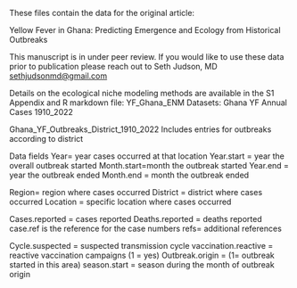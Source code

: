 These files contain the data for the original article:

Yellow Fever in Ghana: Predicting Emergence and Ecology from Historical Outbreaks

This manuscript is in under peer review. If you would like to use these data prior to publication please reach out to Seth Judson, MD sethjudsonmd@gmail.com


Details on the ecological niche modeling methods are available in the S1 Appendix and R markdown file: YF_Ghana_ENM
Datasets:
Ghana YF Annual Cases 1910_2022

Ghana_YF_Outbreaks_District_1910_2022
Includes entries for outbreaks according to district

Data fields
Year= year cases occurred at that location
Year.start = year the overall outbreak started
Month.start=month the outbreak started
Year.end = year the outbreak ended
Month.end = month the outbreak ended

Region= region where cases occurred
District = district where cases occurred
Location = specific location where cases occurred

Cases.reported = cases reported
Deaths.reported = deaths reported
case.ref is the reference for the case numbers
refs= additional references

Cycle.suspected = suspected transmission cycle
vaccination.reactive = reactive vaccination campaigns (1 = yes)
Outbreak.origin = (1= outbreak started in this area)
season.start = season during the month of outbreak origin

